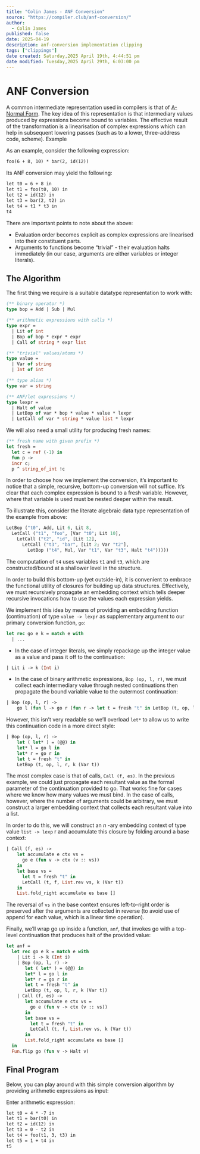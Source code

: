 ```yaml
---
title: "Colin James - ANF Conversion"
source: "https://compiler.club/anf-conversion/"
author:
  - Colin James
published: false
date: 2025-04-19
description: anf-conversion implementation clipping
tags: ["clippings"]
date created: Saturday,2025 April 19th, 4:44:51 pm
date modified: Tuesday,2025 April 29th, 6:03:00 pm
---
```


# ANF Conversion

A common intermediate representation used in compilers is that of [A-Normal Form](https://en.wikipedia.org/wiki/A-normal_form). The key idea of this representation is that intermediary values produced by expressions become bound to variables. The effective result of the transformation is a linearisation of complex expressions which can help in subsequent lowering passes (such as to a lower, three-address code, scheme). Example

As an example, consider the following expression:

```txt
foo(6 + 8, 10) * bar(2, id(12))
```

Its ANF conversion may yield the following:

```txt
let t0 = 6 + 8 in
let t1 = foo(t0, 10) in
let t2 = id(12) in
let t3 = bar(2, t2) in
let t4 = t1 * t3 in
t4
```

There are important points to note about the above:

- Evaluation order becomes explicit as complex expressions are linearised into their constituent parts.
- Arguments to functions become “trivial” - their evaluation halts immediately (in our case, arguments are either variables or integer literals).


## The Algorithm

The first thing we require is a suitable datatype representation to work with:

```ocaml
(** binary operator *)
type bop = Add | Sub | Mul

(** arithmetic expressions with calls *)
type expr =
  | Lit of int
  | Bop of bop * expr * expr
  | Call of string * expr list

(** "trivial" values/atoms *)
type value =
  | Var of string
  | Int of int

(** type alias *)
type var = string

(** ANF/let expressions *)
type lexpr =
  | Halt of value
  | LetBop of var * bop * value * value * lexpr
  | LetCall of var * string * value list * lexpr
```

We will also need a small utility for producing fresh names:

```ocaml
(** fresh name with given prefix *)
let fresh =
  let c = ref (-1) in
  fun p ->
  incr c;
  p ^ string_of_int !c
```

In order to choose how we implement the conversion, it’s important to notice that a simple, recursive, bottom-up conversion will not suffice. It’s clear that each complex expression is bound to a fresh variable. However, where that variable is used must be nested deeper within the result.

To illustrate this, consider the literate algebraic data type representation of the example from above:

```ocaml
LetBop ("t0", Add, Lit 6, Lit 8,
  LetCall ("t1", "foo", [Var "t0"; Lit 10],
    LetCall ("t2", "id", [Lit 12],
      LetCall ("t3", "bar", [Lit 2; Var "t2"],
        LetBop ("t4", Mul, Var "t1", Var "t3", Halt "t4")))))
```

The computation of `t4` uses variables `t1` and `t3`, which are constructed/bound at a shallower level in the structure.

In order to build this bottom-up (yet outside-in), it is convenient to embrace the functional utility of closures for building up data structures. Effectively, we must recursively propagate an embedding context which tells deeper recursive invocations how to use the values each expression yields.

We implement this idea by means of providing an embedding function (continuation) of type `value -> lexpr` as supplementary argument to our primary conversion function, `go`:

```ocaml
let rec go e k = match e with
  | ...
```
- In the case of integer literals, we simply repackage up the integer value as a value and pass it off to the continuation:
```ocaml
| Lit i -> k (Int i)
```
- In the case of binary arithmetic expressions, `Bop (op, l, r)`, we must collect each intermediary value through nested continuations then propagate the bound variable value to the outermost continuation:
```ocaml
| Bop (op, l, r) ->
    go l (fun l -> go r (fun r -> let t = fresh "t" in LetBop (t, op, l, r, k (Var t))))
```

However, this isn’t very readable so we’ll overload `let*` to allow us to write this continuation code in a more direct style:

```ocaml
| Bop (op, l, r) ->
    let ( let* ) = (@@) in
    let* l = go l in
    let* r = go r in
    let t = fresh "t" in
    LetBop (t, op, l, r, k (Var t))
```

The most complex case is that of calls, `Call (f, es)`. In the previous example, we could just propagate each resultant value as the formal parameter of the continuation provided to go. That works fine for cases where we know how many values we must bind. In the case of calls, however, where the number of arguments could be arbitrary, we must construct a larger embedding context that collects each resultant value into a list.

In order to do this, we will construct an $n$ -ary embedding context of type value `list -> lexp` r and accumulate this closure by folding around a base context:

```ocaml
| Call (f, es) ->
    let accumulate e ctx vs =
      go e (fun v -> ctx (v :: vs))
    in
    let base vs =
      let t = fresh "t" in
      LetCall (t, f, List.rev vs, k (Var t))
    in
    List.fold_right accumulate es base []
```

The reversal of `vs` in the base context ensures left-to-right order is preserved after the arguments are collected in reverse (to avoid use of append for each value, which is a linear time operation).

Finally, we’ll wrap go up inside a function, `anf`, that invokes go with a top-level continuation that produces halt of the provided value:

```ocaml
let anf =
  let rec go e k = match e with
    | Lit i -> k (Int i)
    | Bop (op, l, r) ->
       let ( let* ) = (@@) in
       let* l = go l in
       let* r = go r in
       let t = fresh "t" in
       LetBop (t, op, l, r, k (Var t))
    | Call (f, es) ->
       let accumulate e ctx vs =
         go e (fun v -> ctx (v :: vs))
       in
       let base vs =
         let t = fresh "t" in
         LetCall (t, f, List.rev vs, k (Var t))
       in
       List.fold_right accumulate es base []
  in
  Fun.flip go (fun v -> Halt v)
```


## Final Program

Below, you can play around with this simple conversion algorithm by providing arithmetic expressions as input:

Enter arithmetic expression:

```txt
let t0 = 4 * -7 in
let t1 = bar(t0) in
let t2 = id(12) in
let t3 = 0 - t2 in
let t4 = foo(t1, 3, t3) in
let t5 = 1 + t4 in
t5
```

